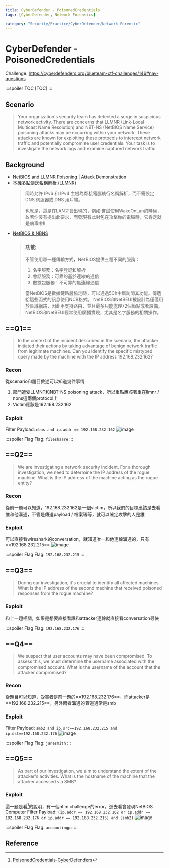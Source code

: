 ```yaml
---
title: CyberDefender - PoisonedCredentials
tags: [CyberDefender, Network Forensics]

category: "Security/Practice/CyberDefender/Network Forensic"
---
```


# CyberDefender - PoisonedCredentials
Challenge: https://cyberdefenders.org/blueteam-ctf-challenges/146#nav-questions

:::spoiler TOC
[TOC]
:::

## Scenario
> Your organization's security team has detected a surge in suspicious network activity. There are concerns that LLMNR (Link-Local Multicast Name Resolution) and NBT-NS (NetBIOS Name Service) poisoning attacks may be occurring within your network. These attacks are known for exploiting these protocols to intercept network traffic and potentially compromise user credentials. Your task is to investigate the network logs and examine captured network traffic.

## Background
* [ NetBIOS and LLMNR Poisoning | Attack Demonstration ](https://youtu.be/s2YIU2w9T9Q?si=ZCj8xuSR6Jp_7WTW)
* [本機多點傳送名稱解析 (LLMNR)](https://netpc.pixnet.net/blog/post/12409336)
    > 同時允許 IPv6 和 IPv4 主機為鄰接電腦執行名稱解析，而不需設定 DNS 伺服器或 DNS 用戶端。
    >
    >也就是，這是在LAN才會出現的，例如:嘗試使用WakeOnLan的時候，故若你沒有提出此要求，而發現有此封包在攻擊你的電腦時，它肯定就是病毒啦!!
* [NetBIOS & NBNS](https://www.jendow.com.tw/wiki/NBNS)
    > ### 功能
    > 不管使用哪一種傳輸方式，NetBIOS提供三種不同的服務：
    > 1. 名字服務：名字登記和解析
    > 2. 會話服務：可靠的基於連線的通信
    > 3. 數據包服務：不可靠的無連線通信
    > 
    > 當NetBIOS是數據鏈路層協定時，可以通過5Ch中斷訪問其功能。傳遞給這些函式的訊息使用NCB格式。
    > NetBIOS和NetBEUI被設計為僅僅用於區域網路，因此不支持路由，並且最多只能處理72個節點或者設備。NetBIOS和NetBEUI經常使用廣播實現，尤其是名字服務的相關操作。
## ==Q1==
> In the context of the incident described in the scenario, the attacker initiated their actions by taking advantage of benign network traffic from legitimate machines. Can you identify the specific mistyped query made by the machine with the IP address 192.168.232.162? 
### Recon
從scenario和題目敘述可以知道幾件事情
1. 部門遭受LLMNT和NBT-NS poisoning attack，所以重點應該著重在llmnr / nbns這兩個protocol上
2. Victim應該是192.168.232.162
### Exploit
Filter Payload: `nbns and ip.addr == 192.168.232.162`
![image](https://hackmd.io/_uploads/H1APnx4Ip.png)

:::spoiler Flag
Flag: `fileshaare`
:::
## ==Q2==
> We are investigating a network security incident. For a thorough investigation, we need to determine the IP address of the rogue machine. What is the IP address of the machine acting as the rogue entity? 
### Recon
從前一題可以知道，192.168.232.162是一個victim，所以我們的目標應該是去看誰和他溝通，不管是傳送payload / 檔案等等，就可以確定攻擊的人是誰
### Exploit
可以直接看wireshark的conversation，就知道唯一和他連線溝通的，只有==192.168.232.215==
![image](https://hackmd.io/_uploads/rywJRbN8T.png)

:::spoiler Flag
Flag: `192.168.232.215`
:::

## ==Q3==
> During our investigation, it's crucial to identify all affected machines. What is the IP address of the second machine that received poisoned responses from the rogue machine?
### Exploit
和上一題相關，如果是想要直接看誰和attacker連線就直接看conversation最快

:::spoiler Flag
Flag: `192.168.232.176`
:::
## ==Q4==
> We suspect that user accounts may have been compromised. To assess this, we must determine the username associated with the compromised account. What is the username of the account that the attacker compromised? 
### Recon
從題目可以知道，受害者是前一題的==192.168.232.176==，而attacker是==192.168.232.215==，另外兩者溝通的管道通常是smb
### Exploit
Filter Payload: `smb2 and ip.src==192.168.232.215 and ip.dst==192.168.232.176`
![image](https://hackmd.io/_uploads/S17LNzEI6.png)

:::spoiler Flag
Flag: `janesmith`
:::
## ==Q5==
> As part of our investigation, we aim to understand the extent of the attacker's activities. What is the hostname of the machine that the attacker accessed via SMB? 
### Exploit
這一題是看[^wp]的說明，有一個ntlm challenge的error，進去看會發現NetBIOS Computer 
Filter Payload: `(ip.addr == 192.168.232.162 or ip.addr == 192.168.232.176 or ip.addr == 192.168.232.215) and (smb2)`
![image](https://hackmd.io/_uploads/SJUFGQV8p.png)

:::spoiler Flag
Flag: `accountingpc`
:::
## Reference
[^wp]:[PoisonedCredentials-CyberDefenders](https://medium.com/@anas.hey/poisonedcredentials-cyberdefenders-7b62dfeb1205)